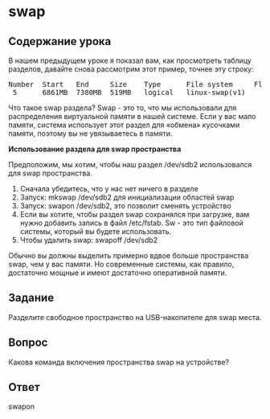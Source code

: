 # swap

## Содержание урока

В нашем предыдущем уроке я показал вам, как просмотреть таблицу разделов, давайте снова рассмотрим этот пример, точнее эту строку:

<pre>
Number  Start   End     Size    Type      File system     Flags
 5      6861MB  7380MB  519MB   logical   linux-swap(v1)
</pre>

Что такое swap раздела? Swap - это то, что мы использовали для распределения виртуальной памяти в нашей системе. Если у вас мало памяти, система использует этот раздел для «обмена» кусочками памяти, поэтому вы не увязываетесь в памяти.

<b>Использование раздела для swap пространства</b>

Предположим, мы хотим, чтобы наш раздел /dev/sdb2 использовался для swap пространства.

<ol>
<li>Сначала убедитесь, что у нас нет ничего в разделе</li>
<li>Запуск: mkswap /dev/sdb2 для инициализации областей swap</li>
<li>Запуск: swapon /dev/sdb2, это позволит сменять устройство</li>
<li>Если вы хотите, чтобы раздел swap сохранялся при загрузке, вам нужно добавить запись в файл /etc/fstab. Sw - это тип файловой системы, который вы будете использовать.</li>
<li>Чтобы удалить swap: swapoff /dev/sdb2</li>
</ol>

Обычно вы должны выделить примерно вдвое больше пространства swap, чем у вас памяти. Но современные системы, как правило, достаточно мощные и имеют достаточно оперативной памяти.

## Задание

Разделите свободное пространство на USB-накопителе для swap места.

## Вопрос

Какова команда включения пространства swap на устройстве?

## Ответ

swapon
